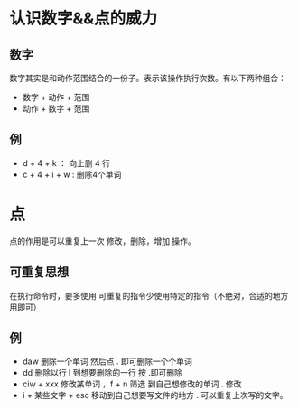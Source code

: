 # 认识数字&&点的威力
## 数字
数字其实是和动作范围结合的一份子。表示该操作执行次数。有以下两种组合：
- 数字 + 动作 + 范围
- 动作 + 数字 + 范围
## 例
- d + 4 + k ： 向上删 4 行
- c + 4 + i + w : 删除4个单词
# 点
点的作用是可以重复上一次 修改，删除，增加 操作。
## 可重复思想
在执行命令时，要多使用 可重复的指令少使用特定的指令（不绝对，合适的地方用即可）
## 例
- daw 删除一个单词 然后点 . 即可删除一个个单词
- dd 删除以行 l 到想要删除的一行 按 .即可删除
- ciw + xxx 修改某单词 ，f + n 筛选 到自己想修改的单词 . 修改
- i + 某些文字 + esc 移动到自己想要写文件的地方 . 可以重复上次写的文字。
